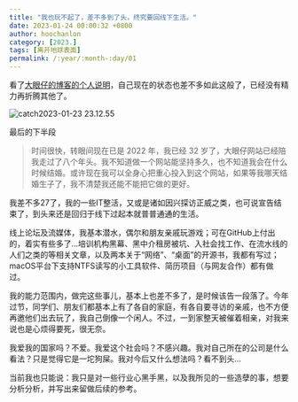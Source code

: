 ```yaml
---
title: "我也玩不起了，差不多到了头，终究要回线下生活。"
date: 2023-01-24 00:00:32 +0800
author: hoochanlon
category: [2023.]
tags: [离开地球表面]
permalink: /:year/:month-:day/01
---
```


看了[大眼仔的博客的个人说明](http://www.dayanzai.me/about)，自己现在的状态也差不多如此这般了，已经没有精力再折腾其他了。

![catch2023-01-23 23.12.55](https://cdn.jsdelivr.net/gh/hoochanlon/ihs-simple/AQUICK/catch2023-01-23%2023.12.55.png)

最后的下半段

> 时间很快，转眼间现在已是 2022 年，我已经 32 岁了，大眼仔网站已经陪我走过了八个年头。我不知道做一个网站能坚持多久，也不知道我会在什么时候结婚。或许现在我可以全身心把重心投入到这个网站，如果等我哪天结婚生子了，我不清楚我还能不能把它做的更好。

我差不多27了，我的一些IT整活，又或是诸如因兴探访正威之类，也可说宣告结束了，到头来还是回归于线下过起本就普普通通的生活。

<!-- more -->

线上论坛及流媒体，我基本潜水，偶尔和朋友亲戚玩游戏；可在GitHub上付出的，着实有些多了...培训机构黑幕、黑中介租房被坑、入社会找工作、在流水线的人们之类的等相关文章，以及两本关于“网络”、“桌面”的开源书，我都有写过；macOS平台下支持NTFS读写的小工具软件、简历项目（与网友合作）都有做过。

我的能力范围内，做完这些事儿，基本上也差不多了，是时候该告一段落了。今年过节，同学们、朋友们都基本上有了各自的家庭，有各自要寻访的亲戚，也不方便再邀他们出去玩了，我自己倒像一个闲人。不过，一到家整天被催着相亲，对我来说也是心烦得要死，很无奈。

我爱我的国家吗？不爱。我爱这个社会吗？不感兴趣。我对自己所在的公司是什么看法？只是觉得它是一坨狗屎。我对今后又什么想法吗？看不到头...

当前我也只能说：我只是对一些行业心黑手黑，以及我所见的一些造孽的事，想要分析分析，并写出来留做后续的参考。
